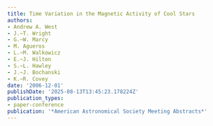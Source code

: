 ```yaml
---
title: Time Variation in the Magnetic Activity of Cool Stars
authors:
- Andrew A. West
- J.~T. Wright
- G.~W. Marcy
- M. Agueros
- L.~M. Walkowicz
- E.~J. Hilton
- S.~L. Hawley
- J.~J. Bochanski
- K.~R. Covey
date: '2006-12-01'
publishDate: '2025-08-13T13:45:23.178224Z'
publication_types:
- paper-conference
publication: '*American Astronomical Society Meeting Abstracts*'
---
```

